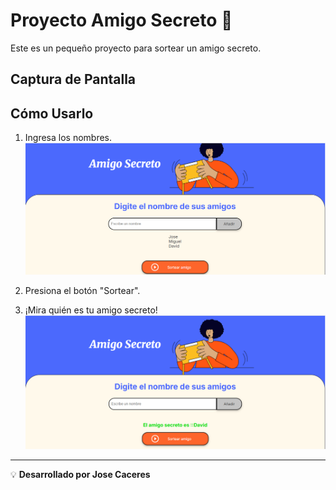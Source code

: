 # Proyecto Amigo Secreto 🎁
Este es un pequeño proyecto para sortear un amigo secreto.

## Captura de Pantalla

## Cómo Usarlo
1. Ingresa los nombres.
![Interfaz](assets/lista.png)

2. Presiona el botón "Sortear".
3. ¡Mira quién es tu amigo secreto!
![Interfaz](assets/resultado.png)


---
💡 **Desarrollado por Jose Caceres**